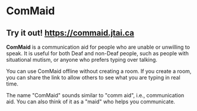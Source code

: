 # ComMaid

## Try it out! https://commaid.jtai.ca

**ComMaid** is a communication aid for people who are unable or unwilling to speak. It is useful for both Deaf and non-Deaf people, such as people with situational mutism, or anyone who prefers typing over talking.

You can use ComMaid offline without creating a room. If you create a room, you can share the link to allow others to see what you are typing in real time.

The name "ComMaid" sounds similar to "comm aid", i.e., communication aid. You can also think of it as a "maid" who helps you communicate.

